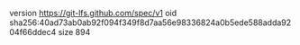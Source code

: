 version https://git-lfs.github.com/spec/v1
oid sha256:40ad73ab0ab92f094f349f8d7aa56e98336824a0b5ede588adda9204f66ddec4
size 894
